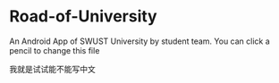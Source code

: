 # Road-of-University

An Android App of SWUST University by student team. 
You can click a pencil to change this file

我就是试试能不能写中文
